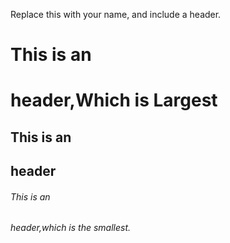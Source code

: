 Replace this with your name, and include a header.
# This is an  <h1> header,Which is Largest
## This is an <h2> header
###### This is an  <h6> header,which is the smallest.
